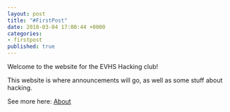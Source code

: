 ```yaml
---
layout: post
title: "#FirstPost"
date: 2018-03-04 17:00:44 +0000
categories:
- firstpost
published: true
---
```

Welcome to the website for the EVHS Hacking club!

This website is where announcements will go, as well as some stuff about hacking.

See more here: [About](/about)
